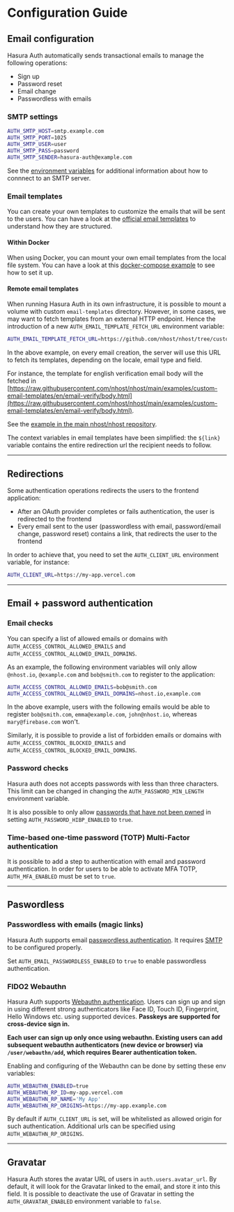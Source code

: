 # Configuration Guide

## Email configuration

Hasura Auth automatically sends transactional emails to manage the following operations:

- Sign up
- Password reset
- Email change
- Passwordless with emails

### SMTP settings

```bash
AUTH_SMTP_HOST=smtp.example.com
AUTH_SMTP_PORT=1025
AUTH_SMTP_USER=user
AUTH_SMTP_PASS=password
AUTH_SMTP_SENDER=hasura-auth@example.com
```

See the [environment variables](./environment-variables) for additional information about how to connnect to an SMTP server.

### Email templates

You can create your own templates to customize the emails that will be sent to the users. You can have a look at the [official email templates](https://github.com/nhost/hasura-auth/tree/main/email-templates) to understand how they are structured.

#### Within Docker

When using Docker, you can mount your own email templates from the local file system. You can have a look at this [docker-compose example](https://github.com/nhost/hasura-auth/blob/16df3e84b6c9a4f888b2ff07bd85afc34f8ed051/docker-compose-example.yaml#L41) to see how to set it up.

#### Remote email templates

When running Hasura Auth in its own infrastructure, it is possible to mount a volume with custom `email-templates` directory. However, in some cases, we may want to fetch templates from an external HTTP endpoint. Hence the introduction of a new `AUTH_EMAIL_TEMPLATE_FETCH_URL` environment variable:

```bash
AUTH_EMAIL_TEMPLATE_FETCH_URL=https://github.com/nhost/nhost/tree/custom-email-templates-example/examples/custom-email-templates
```

In the above example, on every email creation, the server will use this URL to fetch its templates, depending on the locale, email type and field.

For instance, the template for english verification email body will the fetched in [https://raw.githubusercontent.com/nhost/nhost/main/examples/custom-email-templates/en/email-verify/body.html](https://raw.githubusercontent.com/nhost/nhost/main/examples/custom-email-templates/en/email-verify/body.html).

See the [example in the main nhost/nhost repository](https://github.com/nhost/nhost/tree/main/examples/custom-email-templates).

The context variables in email templates have been simplified: the `${link}` variable contains the entire redirection url the recipient needs to follow.

---

## Redirections

Some authentication operations redirects the users to the frontend application:

- After an OAuth provider completes or fails authentication, the user is redirected to the frontend
- Every email sent to the user (passwordless with email, password/email change, password reset) contains a link, that redirects the user to the frontend

In order to achieve that, you need to set the `AUTH_CLIENT_URL` environment variable, for instance:

```bash
AUTH_CLIENT_URL=https://my-app.vercel.com
```

---

## Email + password authentication

### Email checks

You can specify a list of allowed emails or domains with `AUTH_ACCESS_CONTROL_ALLOWED_EMAILS` and `AUTH_ACCESS_CONTROL_ALLOWED_EMAIL_DOMAINS`.

As an example, the following environment variables will only allow `@nhost.io`, `@example.com` and `bob@smith.com` to register to the application:

```bash
AUTH_ACCESS_CONTROL_ALLOWED_EMAILS=bob@smith.com
AUTH_ACCESS_CONTROL_ALLOWED_EMAIL_DOMAINS=nhost.io,example.com
```

In the above example, users with the following emails would be able to register `bob@smith.com`, `emma@example.com`, `john@nhost.io`, whereas `mary@firebase.com` won't.

Similarly, it is possible to provide a list of forbidden emails or domains with `AUTH_ACCESS_CONTROL_BLOCKED_EMAILS` and `AUTH_ACCESS_CONTROL_BLOCKED_EMAIL_DOMAINS`.

### Password checks

Hasura auth does not accepts passwords with less than three characters. This limit can be changed in changing the `AUTH_PASSWORD_MIN_LENGTH` environment variable.

It is also possible to only allow [passwords that have not been pwned](https://haveibeenpwned.com/) in setting `AUTH_PASSWORD_HIBP_ENABLED` to `true`.

### Time-based one-time password (TOTP) Multi-Factor authentication

It is possible to add a step to authentication with email and password authentication. In order for users to be able to activate MFA TOTP, `AUTH_MFA_ENABLED` must be set to `true`.

<!-- TODO ## OAuth authentication -->

---

## Paswordless

### Passwordless with emails (magic links)

Hasura Auth supports email [passwordless authentication](https://en.wikipedia.org/wiki/Passwordless_authentication). It requires [SMTP](#email-configuration) to be configured properly.

Set `AUTH_EMAIL_PASSWORDLESS_ENABLED` to `true` to enable passwordless authentication.

<!-- TODO ## Passwordless with SMS -->

### FIDO2 Webauthn

Hasura Auth supports [Webauthn authentication](https://en.wikipedia.org/wiki/WebAuthn). Users can sign up and sign in using different strong authenticators like Face ID, Touch ID, Fingerprint, Hello Windows etc. using supported devices. **Passkeys are supported for cross-device sign in.**

**Each user can sign up only once using webauthn. Existing users can add subsequent webauthn authenticators (new device or browser) via `/user/webauthn/add`, which requires Bearer authentication token.**

Enabling and configuring of the Webauthn can be done by setting these env variables:

```bash
AUTH_WEBAUTHN_ENABLED=true
AUTH_WEBAUTHN_RP_ID=my-app.vercel.com
AUTH_WEBAUTHN_RP_NAME='My App'
AUTH_WEBAUTHN_RP_ORIGINS=https://my-app.example.com
```

By default if `AUTH_CLIENT_URL` is set, will be whitelisted as allowed origin for such authentication. Additional urls can be specified using `AUTH_WEBAUTHN_RP_ORIGINS`.

---

## Gravatar

Hasura Auth stores the avatar URL of users in `auth.users.avatar_url`. By default, it will look for the Gravatar linked to the email, and store it into this field.
It is possible to deactivate the use of Gravatar in setting the `AUTH_GRAVATAR_ENABLED` environment variable to `false`.

